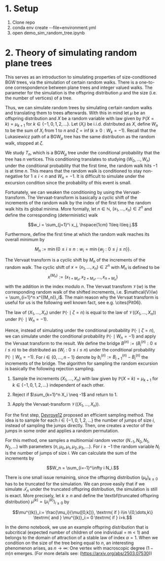 # 1. Setup

1. Clone repo
2. conda env create --file=environment.yml
3. open demo_sim_random_tree.ipynb

# 2. Theory of simulating random plane trees

This serves as an introduction to simulating properties of size-conditioned BGW trees, via the simulation of certain random walks. There is a one-to-one correspondence between plane trees and integer valued walks. The parameter for the simulation is the offspring distribution $\mu$ and the size (i.e. the number of vertices) of a tree.
        
Thus, we can simulate random trees by simulating certain random walks and translating them to trees afterwards. With this in mind let $\mu$ be an offspring distribution and $X$ be a random variable with law given by $\mathbb P(X=k)=\mu_{k+1}$ for $k\in \{-1,0,1,2,\dots\}$. Let $(X_i)$ be i.i.d. distributed as $X$, define $W_n$ to be the sum of $X_i$ from 1 to $n$ and $\zeta= \inf ( k\geq 0:W_k=-1 )$. Recall that the Lukasiewicz path of a $\textrm{BGW}_\mu$ tree has the same distribution as the random walk, stopped at $\zeta$.
        
We study $T_n$, which is a $\textrm{BGW}_\mu$ tree under the conditional probability that the tree has $n$ vertices. This conditioning translates to studying $(W_0,\dots,W_n)$ under the conditional probability that the first time, the random walk hits $-1$ is at time $n$. This means that the random walk is conditioned to stay non-negative for $1\leq i<n$ and $W_n=-1$. It is difficult to simulate under the excursion condition since the probability of this event is small.
        
Fortunately, we can weaken the conditioning by using the Vervaat-transform. The Vervaat-transform is basically a cyclic shift of the increments of the random walk by the index of the first time the random walk hits its global minima. More formally, let $n\in \mathbb{N}$, $(x_1,\dots,x_n)\in \mathbb{Z}^n$ and define the corresponding (deterministic) walk

       
$$w_i = \sum_{j=1}^i x_j, \hspace{1cm} 1\leq i\leq j.$$

Furthermore, define the first time at which the random walk reaches its overall minimum by

$$M_n := \min \{0\leq i\leq n: w_i = \min \{ w_j:0\leq j \leq n\} \}.$$

The Vervaat transform is a cyclic shift by $M_n$ of the increments of the random walk. The cyclic shift of $x = (x_1,\dots,x_n)\in \mathbb Z^n$ with $M_n$ is defined to be 
         $$x^{(M_n)}:=(x_{1+M_n} ,x_{2+M_n},\dots,x_{n+M_n})$$
        with the addition in the index modulo $n$. The Vervaat transform $\mathcal{V}(w)$ is the corresponding random walk of the shifted increments, i.e. $\mathcal{V}(w) = \sum_{i=1}^n x^{(M_n)}_i$. The main reason why the Vervaat transform is useful for us is the following well known fact, see e.g. \cites{Pit06}.
        
The law of $(X_1,\dots,X_n)$ under $\mathbb P(\cdot\mid \zeta=n)$ is equal to the law of $\mathcal{V}\big((X_1,\dots,X_n)\big)$ under $\mathbb P(\cdot\mid W_n=-1)$.
        
Hence, instead of simulating under the conditional probability $\mathbb P(\cdot\mid \zeta=n)$, we can simulate under the conditional probability $\mathbb P(\cdot\mid W_n=-1)$ and apply the Vervaat transform to the result. We define the bridge $B^{(n)}:= (B_i^{(n)}:0\leq i\leq n)$ to be distributed as $(W_i:0\leq i \leq n)$ under the conditional probability $\mathbb P(\cdot \mid W_n = -1)$. For $i \in \{0,\dots,n-1\}$ denote by $b_i^{(n)}:=B_{i+1}^{(n)}-B_i^{(n)}$ the increments of the bridge. The algorithm for sampling the random excursion is basically the following rejection sampling.

1. Sample the increments $(X_1,\dots,X_n)$ with law given by $\mathbb P(X=k)=\mu_{k+1}$ for $k\in \{-1,0,1,2,\dots\}$ independent of each other.

2. Reject if $\sum_{k=1}^n X_i \neq -1$ and return to 1.

3. Apply the Vervaat-transform $\mathcal{V}((X_1,\dots,X_n))$.

For the first step, [Devroye12](https://www.researchgate.net/publication/220617715_Simulating_Size-constrained_GaltonWatson_Trees) proposed an efficient sampling method. The idea is to sample for each $i\in \{-1,0,1,2,\dots\}$ the number of jumps of size $i$, instead of sampling the jumps directly. Then, one creates a vector of the jumps in some order and applies a random permutation.
        
For this method, one samples a multinomial random vector $(N_{-1},N_0,N_1,N_2,\dots)$ with parameters $(n,\mu_0,\mu_1,\mu_2,\mu_3,\dots)$. For $i \geq -1$ the random variable $N_i$ is the number of jumps of size $i$. We can calculate the sum of the increments by 


$$W_n = \sum_{i=-1}^\infty i N_i.$$


There is one small issue remaining, since the offspring distribution $(\mu_k)_{k\geq 0}$ has to be truncated for the simulation. We can prove easily that if we simulate $\mathcal T_n$ under the truncated offspring distribution, the simulation is still is exact. More precisely, let $k\geq n$ and define the \textbf{truncated offspring distribution} $\mu^{(k)} = (\mu^{(k)}_i)_{i\geq 0}$ by


$$\mu^{(k)}_i:= \frac{\mu_i}{\mu([0,k])}, \textrm{ if } i\in \{0,\dots,k\} \textrm{ and } \mu^{(k)}_i:= 0 \textrm{ if } i>k.$$

In the demo notebook, we use an example offspring distribution that is subcritical (expected number of children of one individual = m < 1) and belongs to the domain of attraction of a stable law of index $\alpha = 1$. When we condition on the size of the tree being equal to $n$, an interesting phenomenon arises, as $n \rightarrow \infty$: One vertex with macroscopic degree $(1-m)n$ emerges. (For more details see: (https://arxiv.org/abs/2503.07530))




